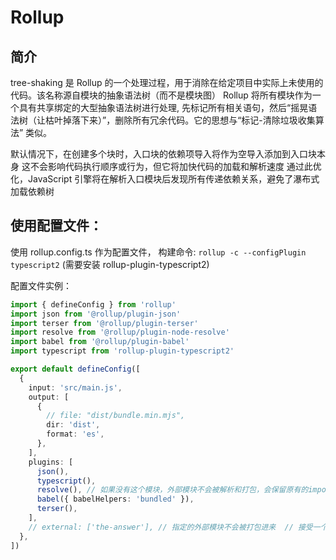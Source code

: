 # Rollup

## 简介

tree-shaking 是 Rollup 的一个处理过程，用于消除在给定项目中实际上未使用的代码。该名称源自模块的抽象语法树（而不是模块图）
Rollup 将所有模块作为一个具有共享绑定的大型抽象语法树进行处理, 先标记所有相关语句，然后“摇晃语法树（让枯叶掉落下来）”，删除所有冗余代码。它的思想与“标记-清除垃圾收集算法” 类似。

默认情况下，在创建多个块时，入口块的依赖项导入将作为空导入添加到入口块本身
这不会影响代码执行顺序或行为，但它将加快代码的加载和解析速度
通过此优化，JavaScript 引擎将在解析入口模块后发现所有传递依赖关系，避免了瀑布式加载依赖树

## 使用配置文件：

使用 rollup.config.ts 作为配置文件，
构建命令: `rollup -c --configPlugin typescript2` (需要安装 rollup-plugin-typescript2)

配置文件实例：

```ts [rollup.config.ts]
import { defineConfig } from 'rollup'
import json from '@rollup/plugin-json'
import terser from '@rollup/plugin-terser'
import resolve from '@rollup/plugin-node-resolve'
import babel from '@rollup/plugin-babel'
import typescript from 'rollup-plugin-typescript2'

export default defineConfig([
  {
    input: 'src/main.js',
    output: [
      {
        // file: "dist/bundle.min.mjs",
        dir: 'dist',
        format: 'es',
      },
    ],
    plugins: [
      json(),
      typescript(),
      resolve(), // 如果没有这个模块，外部模块不会被解析和打包，会保留原有的import语句
      babel({ babelHelpers: 'bundled' }),
      terser(),
    ],
    // external: ['the-answer'], // 指定的外部模块不会被打包进来  // 接受一个数组或返回布尔值的函数 数组形式不支持通配符
  },
])
```
